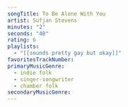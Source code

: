 ```yaml
---
songTitle: To Be Alone With You
artist: Sufjan Stevens
minutes: "2"
seconds: "48"
rating: 6
playlists:
  - "[[sounds pretty gay but okay]]"
favoritesTrackNumber:
primaryMusicGenre:
  - indie folk
  - singer-songwriter
  - chamber folk
secondaryMusicGenre:
---
```


